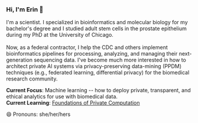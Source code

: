 ### Hi, I'm Erin 👋

I'm a scientist. I specialized in bioinformatics and molecular biology for my bachelor's degree and I studied adult stem cells in the prostate epithelium during my PhD at the University of Chicago. <br><br>Now, as a federal contractor, I help the CDC and others implement bioinformatics pipelines for processing, analyzing, and managing their next-generation sequencing data. I've become much more interested in how to architect private AI systems via privacy-preserving data-mining (PPDM) techniques (e.g., federated learning, differential privacy) for the biomedical research community.<br>

<b>Current Focus</b>: Machine learning -- how to deploy private, transparent, and ethical analytics for use with biomedical data.<br>
<b>Current Learning</b>: <a href="https://courses.openmined.org/courses/foundations-of-private-computation">Foundations of Private Computation</a>


😄 Pronouns: she/her/hers
<!--
**emmcauley/emmcauley** is a ✨ _special_ ✨ repository because its `README.md` (this file) appears on your GitHub profile.

1. B.S. in Bioinformatics & Molecular Biology
- 🔭 I’m currently working on ...
- 🌱 I’m currently learning ...
- 👯 I’m looking to collaborate on ...
- 🤔 I’m looking for help with ...
- 💬 Ask me about ...
- 📫 How to reach me: ...
- 😄 Pronouns: ...
- ⚡ Fun fact: ...
-->
